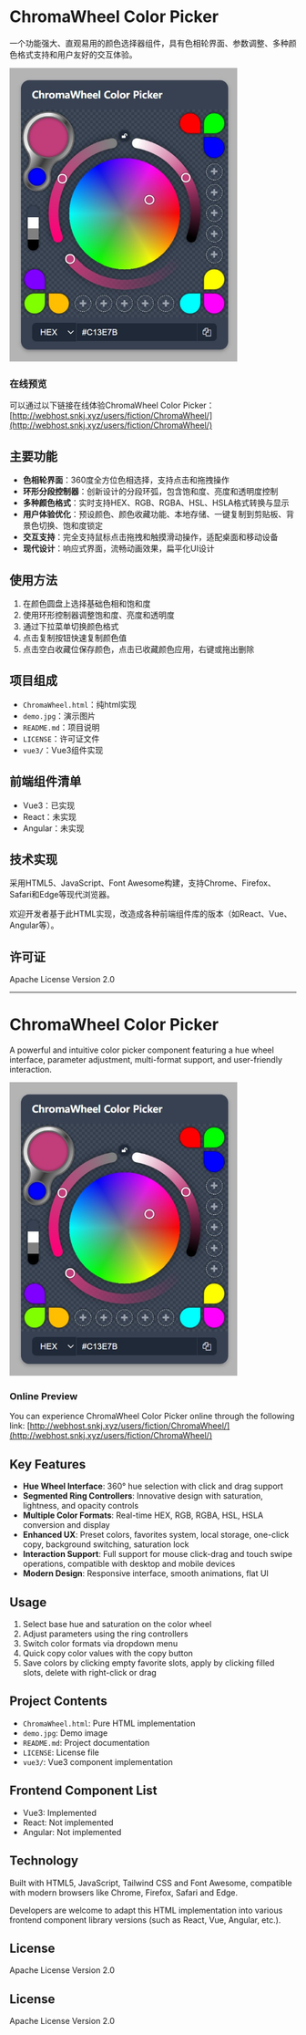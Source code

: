 # ChromaWheel Color Picker

一个功能强大、直观易用的颜色选择器组件，具有色相轮界面、参数调整、多种颜色格式支持和用户友好的交互体验。

<img src="demo.jpg" alt="ChromaWheel Color Picker 产品截图" width="400">

### 在线预览
可以通过以下链接在线体验ChromaWheel Color Picker：
[http://webhost.snkj.xyz/users/fiction/ChromaWheel/](http://webhost.snkj.xyz/users/fiction/ChromaWheel/)

## 主要功能
- **色相轮界面**：360度全方位色相选择，支持点击和拖拽操作
- **环形分段控制器**：创新设计的分段环弧，包含饱和度、亮度和透明度控制
- **多种颜色格式**：实时支持HEX、RGB、RGBA、HSL、HSLA格式转换与显示
- **用户体验优化**：预设颜色、颜色收藏功能、本地存储、一键复制到剪贴板、背景色切换、饱和度锁定
- **交互支持**：完全支持鼠标点击拖拽和触摸滑动操作，适配桌面和移动设备
- **现代设计**：响应式界面，流畅动画效果，扁平化UI设计

## 使用方法
1. 在颜色圆盘上选择基础色相和饱和度
2. 使用环形控制器调整饱和度、亮度和透明度
3. 通过下拉菜单切换颜色格式
4. 点击复制按钮快速复制颜色值
5. 点击空白收藏位保存颜色，点击已收藏颜色应用，右键或拖出删除

## 项目组成
- `ChromaWheel.html`：纯html实现
- `demo.jpg`：演示图片
- `README.md`：项目说明
- `LICENSE`：许可证文件
- `vue3/`：Vue3组件实现

## 前端组件清单
- Vue3：已实现
- React：未实现
- Angular：未实现

## 技术实现
采用HTML5、JavaScript、Font Awesome构建，支持Chrome、Firefox、Safari和Edge等现代浏览器。

欢迎开发者基于此HTML实现，改造成各种前端组件库的版本（如React、Vue、Angular等）。

## 许可证
Apache License Version 2.0

---

# ChromaWheel Color Picker

A powerful and intuitive color picker component featuring a hue wheel interface, parameter adjustment, multi-format support, and user-friendly interaction.

<img src="demo.jpg" alt="ChromaWheel Color Picker Screenshot" width="400">

### Online Preview
You can experience ChromaWheel Color Picker online through the following link:
[http://webhost.snkj.xyz/users/fiction/ChromaWheel/](http://webhost.snkj.xyz/users/fiction/ChromaWheel/)

## Key Features
- **Hue Wheel Interface**: 360° hue selection with click and drag support
- **Segmented Ring Controllers**: Innovative design with saturation, lightness, and opacity controls
- **Multiple Color Formats**: Real-time HEX, RGB, RGBA, HSL, HSLA conversion and display
- **Enhanced UX**: Preset colors, favorites system, local storage, one-click copy, background switching, saturation lock
- **Interaction Support**: Full support for mouse click-drag and touch swipe operations, compatible with desktop and mobile devices
- **Modern Design**: Responsive interface, smooth animations, flat UI

## Usage
1. Select base hue and saturation on the color wheel
2. Adjust parameters using the ring controllers
3. Switch color formats via dropdown menu
4. Quick copy color values with the copy button
5. Save colors by clicking empty favorite slots, apply by clicking filled slots, delete with right-click or drag

## Project Contents
- `ChromaWheel.html`: Pure HTML implementation
- `demo.jpg`: Demo image
- `README.md`: Project documentation
- `LICENSE`: License file
- `vue3/`: Vue3 component implementation

## Frontend Component List
- Vue3: Implemented
- React: Not implemented
- Angular: Not implemented

## Technology
Built with HTML5, JavaScript, Tailwind CSS and Font Awesome, compatible with modern browsers like Chrome, Firefox, Safari and Edge.

Developers are welcome to adapt this HTML implementation into various frontend component library versions (such as React, Vue, Angular, etc.).

## License
Apache License Version 2.0

## License
Apache License Version 2.0
